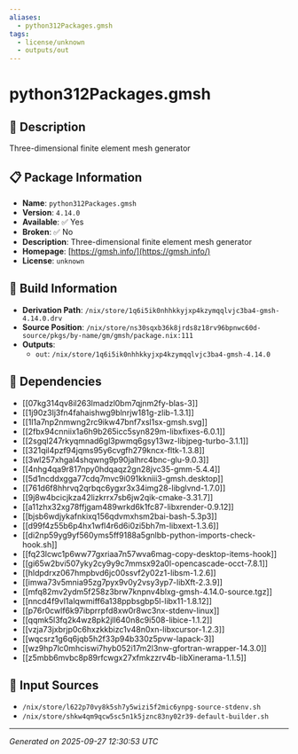 ```yaml
---
aliases:
  - python312Packages.gmsh
tags:
  - license/unknown
  - outputs/out
---
```


# python312Packages.gmsh

## 📝 Description

Three-dimensional finite element mesh generator

## 📋 Package Information

- **Name**: `python312Packages.gmsh`
- **Version**: `4.14.0`
- **Available**: ✅ Yes
- **Broken**: ✅ No
- **Description**: Three-dimensional finite element mesh generator
- **Homepage**: [https://gmsh.info/](https://gmsh.info/)
- **License**: `unknown`

## 🔧 Build Information

- **Derivation Path**: `/nix/store/1q6i5ik0nhhkkyjxp4kzymqqlvjc3ba4-gmsh-4.14.0.drv`
- **Source Position**: `/nix/store/ns30sqxb36k8jrds8z18rv96bpnwc60d-source/pkgs/by-name/gm/gmsh/package.nix:111`
- **Outputs**:
  - `out`:  `/nix/store/1q6i5ik0nhhkkyjxp4kzymqqlvjc3ba4-gmsh-4.14.0`

## 🔗 Dependencies

- [[07kg314qv8il263lmadzl0bm7qjnm2fy-blas-3]]
- [[1j90z3lj3fn4fahaishwg9blnrjw181g-zlib-1.3.1]]
- [[1l1a7np2nmwng2rc9ikw47bnf7xsl1sx-gmsh.svg]]
- [[2fbx94cnniix1a6h9b265icc5syn829m-libxfixes-6.0.1]]
- [[2sgql247rkyqmnad6gl3pwmq6gsy13wz-libjpeg-turbo-3.1.1]]
- [[321qil4pzf94jqms95y6cvgfh279kncx-fltk-1.3.8]]
- [[3wl257xhgal4shqwng9p90jalhrc4bnc-glu-9.0.3]]
- [[4nhg4qa9r817npy0hdqaqz2gn28jvc35-gmm-5.4.4]]
- [[5d1ncddxgga77cdq7mvc9i091kkniii3-gmsh.desktop]]
- [[761d6f8hhrvq2qrbqc6ygxr3x34img28-libglvnd-1.7.0]]
- [[9j8w4bcicjkza42lizkrrx7sb6jw2qik-cmake-3.31.7]]
- [[a11zhx32xg78ffjgam489wrkd6k1fc87-libxrender-0.9.12]]
- [[bjsb6wdjykafnkixq156qdvmxhsm2bai-bash-5.3p3]]
- [[d99f4z55b6p4hx1wfl4r6d6i0zi5bh7m-libxext-1.3.6]]
- [[di2np59yg9yf560yms5ff9188a5gnlbb-python-imports-check-hook.sh]]
- [[fq23lcwc1p6ww77gxriaa7n57wva6mag-copy-desktop-items-hook]]
- [[gi65w2bvi507yky2cy9y9c7mmsx92a0l-opencascade-occt-7.8.1]]
- [[hldpdrxz067hmpbvd6jc00ssvf2y02z1-libsm-1.2.6]]
- [[imwa73v5mnia95zg7pyx9v0y2vsy3yp7-libXft-2.3.9]]
- [[mfq82mv2ydm5f258z3brw7knpnv4blxg-gmsh-4.14.0-source.tgz]]
- [[nncd4f9vl1alqwmiff6a138ppbsgbp5l-libx11-1.8.12]]
- [[p76r0cwlf6k97ibprrpfd8xw0r8wc3nx-stdenv-linux]]
- [[qqmk5l3fq2k4wz8pk2jll640n8c9i508-libice-1.1.2]]
- [[vzja73jxbrjp0c6hxzkkbizc1v48n0xn-libxcursor-1.2.3]]
- [[wqcsrz1g6q6jqb5h2f33p94b330z5pvw-lapack-3]]
- [[wz9hp7lc0mhciswi7hyb052i17m2l3nw-gfortran-wrapper-14.3.0]]
- [[z5mbb6mvbc8p89rfcwgx27xfmkzzrv4b-libXinerama-1.1.5]]

## 📁 Input Sources

- `/nix/store/l622p70vy8k5sh7y5wizi5f2mic6ynpg-source-stdenv.sh`
- `/nix/store/shkw4qm9qcw5sc5n1k5jznc83ny02r39-default-builder.sh`

---
*Generated on 2025-09-27 12:30:53 UTC*
